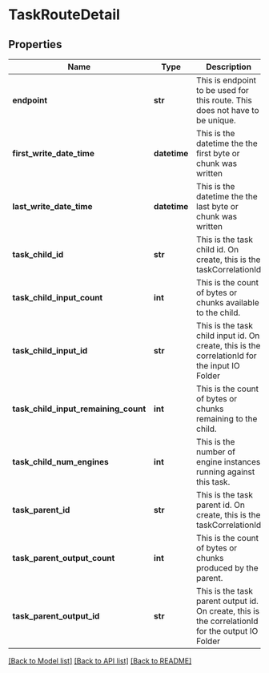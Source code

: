 # TaskRouteDetail

## Properties
Name | Type | Description | Notes
------------ | ------------- | ------------- | -------------
**endpoint** | **str** | This is endpoint to be used for this route.  This does not have to be unique. | [optional] 
**first_write_date_time** | **datetime** | This is the datetime the the first byte or chunk was written | [optional] 
**last_write_date_time** | **datetime** | This is the datetime the the last byte or chunk was  written | [optional] 
**task_child_id** | **str** | This is the task child id.  On create, this is the taskCorrelationId | [optional] 
**task_child_input_count** | **int** | This is the count of bytes or chunks available to the child. | [optional] 
**task_child_input_id** | **str** | This is the task child input id.  On create, this is the correlationId for the input IO Folder | [optional] 
**task_child_input_remaining_count** | **int** | This is the count of bytes or chunks remaining to the child. | [optional] 
**task_child_num_engines** | **int** | This is the number of engine instances running against this task. | [optional] 
**task_parent_id** | **str** | This is the task parent id.  On create, this is the taskCorrelationId | [optional] 
**task_parent_output_count** | **int** | This is the count of bytes or chunks produced by the parent. | [optional] 
**task_parent_output_id** | **str** | This is the task parent output id.  On create, this is the correlationId for the output IO Folder | [optional] 

[[Back to Model list]](../README.md#documentation-for-models) [[Back to API list]](../README.md#documentation-for-api-endpoints) [[Back to README]](../README.md)



